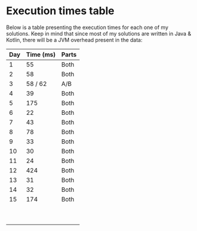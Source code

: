 # Execution times table 

Below is a table presenting the execution times for each one of my solutions. Keep in mind that since most of my solutions are written in Java & Kotlin, there will be a 
JVM overhead present in the data:

| Day | Time (ms) | Parts |
|-----|-----------|-------|
|   1 |        55 | Both  |
|   2 |        58 | Both  |
|   3 |   58 / 62 | A/B   |
|   4 |        39 | Both  |
|   5 |       175 | Both  |
|   6 |        22 | Both  |
|   7 |        43 | Both  |
|   8 |        78 | Both  |
|   9 |        33 | Both  |
|  10 |        30 | Both  |
|  11 |        24 | Both  |
|  12 |       424 | Both  |
|  13 |        31 | Both  |
|  14 |        32 | Both  |
|  15 |       174 | Both  |
|     |           |       |
|     |           |       |
|     |           |       |
|     |           |       |
|     |           |       |
|     |           |       |
|     |           |       |
|     |           |       |
|     |           |       |
